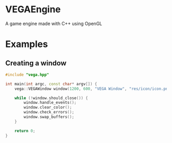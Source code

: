 # VEGAEngine
A game engine made with C++ using OpenGL

# Examples
## Creating a window
```c++
#include "vega.hpp"

int main(int argc, const char* argv[]) {
    vega::VEGAWindow window(1200, 600, "VEGA Window", "res/icon/icon.png", vega::VEGAColor(0.0f, 0.0f, 0.0f), false, false, true, true);

    while (!window.should_close()) {
        window.handle_events();
        window.clear_color();
        window.check_errors();
        window.swap_buffers();
    }

    return 0;
}
```
